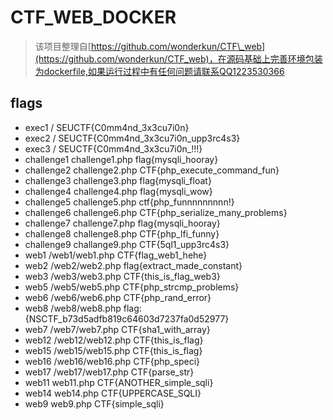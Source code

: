 # CTF\_WEB\_DOCKER

> 该项目整理自[https://github.com/wonderkun/CTF\_web](https://github.com/wonderkun/CTF_web)，在源码基础上完善环境包装为dockerfile,如果运行过程中有任何问题请联系QQ1223530366



## flags

* exec1 / SEUCTF{C0mm4nd\_3x3cu7i0n}
* exec2 / SEUCTF{C0mm4nd\_3x3cu7i0n\_upp3rc4s3}
* exec3 / SEUCTF{C0mm4nd\_3x3cu7i0n\_!!!}
* challenge1 challenge1.php flag{mysqli\_hooray}
* challenge2 challenge2.php CTF{php\_execute\_command\_fun}
* challenge3 challenge3.php flag{mysqli\_float}
* challenge4 challenge4.php flag{mysqli\_wow}
* challenge5 challenge5.php ctf{php\_funnnnnnnnn!}
* challenge6 challenge6.php CTF{php\_serialize\_many\_problems}
* challenge7 challenge7.php flag{mysqli\_hooray}
* challenge8 challenge8.php CTF{php\_lfi\_funny}
* challenge9 challange9.php CTF{5ql1\_upp3rc4s3}
* web1 /web1/web1.php CTF{flag\_web1\_hehe}
* web2 /web2/web2.php flag{extract\_made\_constant}
* web3 /web3/web3.php CTF{this\_is\_flag\_web3}
* web5 /web5/web5.php CTF{php\_strcmp\_problems}
* web6 /web6/web6.php CTF{php\_rand\_error}
* web8 /web8/web8.php flag:{NSCTF_b73d5adfb819c64603d7237fa0d52977}
* web7 /web7/web7.php CTF{sha1\_with\_array}
* web12 /web12/web12.php CTF{this\_is\_flag}
* web15 /web15/web15.php CTF{this\_is\_flag}
* web16 /web16/web16.php CTF{php\_speci}
* web17 /web17/web17.php CTF{parse\_str}
* web11 web11.php CTF{ANOTHER\_simple\_sqli}
* web14 web14.php CTF{UPPERCASE\_SQLI}
* web9 web9.php CTF{simple\_sqli}

